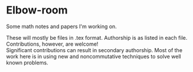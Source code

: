 # Elbow-room
Some math notes and papers I'm working on.


These will mostly be files in .tex format.  Authorship is as listed in each file. Contributions, however, are welcome!  
Significant contributions can result in secondary authorship.
Most of the work here is in using new and noncommutative techniques to solve well known problems.
